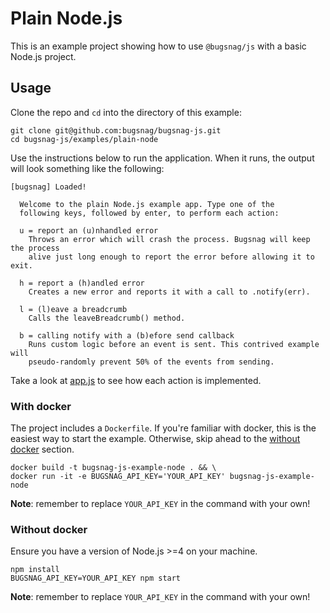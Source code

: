 # Plain Node.js

This is an example project showing how to use `@bugsnag/js` with a basic Node.js project.

## Usage

Clone the repo and `cd` into the directory of this example:

```
git clone git@github.com:bugsnag/bugsnag-js.git
cd bugsnag-js/examples/plain-node
```

Use the instructions below to run the application. When it runs, the output will look something like the following:

```
[bugsnag] Loaded!

  Welcome to the plain Node.js example app. Type one of the
  following keys, followed by enter, to perform each action:

  u = report an (u)nhandled error
    Throws an error which will crash the process. Bugsnag will keep the process
    alive just long enough to report the error before allowing it to exit.

  h = report a (h)andled error
    Creates a new error and reports it with a call to .notify(err).

  l = (l)eave a breadcrumb
    Calls the leaveBreadcrumb() method.

  b = calling notify with a (b)efore send callback
    Runs custom logic before an event is sent. This contrived example will
    pseudo-randomly prevent 50% of the events from sending.
```

Take a look at [app.js](app.js) to see how each action is implemented.

### With docker

The project includes a `Dockerfile`. If you're familiar with docker, this is the easiest way to start the example. Otherwise, skip ahead to the [without docker](#without-docker) section.

```
docker build -t bugsnag-js-example-node . && \
docker run -it -e BUGSNAG_API_KEY='YOUR_API_KEY' bugsnag-js-example-node
```

__Note__: remember to replace `YOUR_API_KEY` in the command with your own!

### Without docker

Ensure you have a version of Node.js >=4 on your machine.

```
npm install
BUGSNAG_API_KEY=YOUR_API_KEY npm start
```
__Note__: remember to replace `YOUR_API_KEY` in the command with your own!
